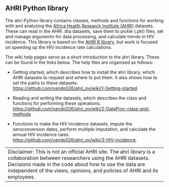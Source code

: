 ## AHRI Python library

The ahri Python library contains classes, methods and functions for
working with and analyzing the [Africa Health Research Institute
(AHRI)](https://www.ahri.org/research/#research-department) datasets.
These can read in the AHRI .dta datasets, save them to pickle (.pkl)
files, set and manage arguments for data processing, and calculate
trends in HIV incidence. This library is based on the [AHRI R
library](https://github.com/vando026/ahri), but work is focused on
speeding up the HIV incidence rate calculations.

The wiki help pages serve as a short introduction to the ahri library.
These can be found in the links below. The help files are organised as
follows:

-   Getting started, which describes how to install the ahri library,
    which AHRI datasets to request and where to put them. It also shows
    how to set the paths to these datasets.
    <https://github.com/vando026/ahri_py/wiki/1-Getting-started>

-   Reading and writing the datasets, which describes the class and
    functions for performing these operations.
    <https://github.com/vando026/ahri_py/wiki/2-DataProc-class-and-methods>

-   Functions to make the HIV incidence datasets, impute the
    seroconversion dates, perform multiple imputation, and calculate
    the annual HIV incidence rates.
    <https://github.com/vando026/ahri_py/wiki/3-HIV-incidence>.


|                                                                                                                                                                                                                                                                        |
|------------------------------------------------------------------------------------------------------------------------------------------------------------------------------------------------------------------------------------------------------------------------|
| Disclaimer: This is not an official AHRI site. The ahri library is a collaboration between researchers using the AHRI datasets. Decisions made in the code about how to use the data are independent of the views, opinions, and policies of AHRI and its employees. |
